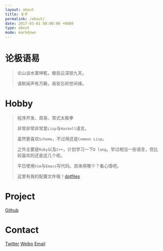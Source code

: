 ```yaml
---
layout: about
title: 关于
permalink: /about/
date: 2017-03-01 08:00:00 +0800
type: about
mode: markdown
---
```


# 论极语易

> 论山谈水寓坤乾，极目云深锁九天。
>
> 语默闻声有万籁，易安忘却世间缘。

# Hobby

> 程序开发、周易、常式太极拳
>
> 非常非常非常爱`Lisp`与`Haskell`语言。
>
> 虽然更喜欢`Scheme`，不过用还是`Common Lisp`。
>
> 之外主要是`Ruby`以及`C++`，计划学习一下`D lang`。学过相当一些语言，但比较喜欢的还是这几个呢。
>
> 平日使用`Vim`与`Emacs`写代码。具体用哪个？看心情吧。
>
> 这里有我的配置文件哦！[dotfiles](https://github.com/VonFry/dotfiles)

# Project
  [Github](https://github.com/vonfry)

# Contact
  [Twitter](https://twitter.com/Vonfry314)
  [Weibo](http://weibo.com/fryown)
  [Email](mailto:vonfry314@gmail.com)
